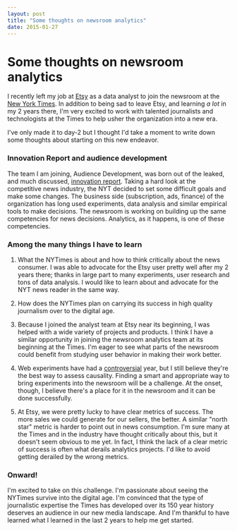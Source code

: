 ```yaml
---
layout: post
title: "Some thoughts on newsroom analytics"
date: 2015-01-27
---
```


# Some thoughts on newsroom analytics

I recently left my job at [Etsy](www.etsy.com) as a data analyst to join the newsroom at the [New York Times](www.nytimes.com). In addition to being sad to leave Etsy, and learning *a lot* in my 2 years there, I'm very excited to work with talented journalists and technologists at the Times to help usher the organization into a new era. 

I've only made it to day-2 but I thought I'd take a moment to write down some thoughts about starting on this new endeavor. 

### Innovation Report and audience development

The team I am joining, Audience Development, was born out of the leaked, and much discussed, [innovation report](http://www.scribd.com/doc/224608514/The-Full-New-York-Times-Innovation-Report). Taking a hard look at the competitive news industry, the NYT decided to set some difficult goals and make some changes. The business side (subscription, ads, finance) of the organization has long used experiments, data analysis and similar empirical tools to make decisions. The newsroom is working on building up the same competencies for news decisions. Analytics, as it happens, is one of these competencies. 

### Among the many things I have to learn

1. What the NYTimes is about and how to think critically about the news consumer. I was able to advocate for the Etsy user pretty well after my 2 years there; thanks in large part to many experiments, user research and tons of data analysis. I would like to learn about and advocate for the NYT news reader in the same way.

2. How does the NYTimes plan on carrying its success in high quality journalism over to the digital age. 

3. Because I joined the analyst team at Etsy near its beginning, I was helped with a wide variety of projects and products. I think I have a similar opportunity in joining the newsroom analytics team at its beginning at the Times. I'm eager to see what parts of the newsroom could benefit from studying user behavior in making their work better. 

4. Web experiments have had a [controversial](http://blog.okcupid.com/index.php/we-experiment-on-human-beings/) year, but I still believe they're the best way to assess causality. Finding a smart and appropriate way to bring experiments into the newsroom will be a challenge. At the onset, though, I believe there's a place for it in the newsroom and it can be done successfully. 

5. At Etsy, we were pretty lucky to have clear metrics of success. The more sales we could generate for our sellers, the better. A similar "north star" metric is harder to point out in news consumption. I'm sure many at the Times and in the industry have thought critically about this, but it doesn't seem obvious to me yet. In fact, I think the lack of a clear metric of success is often what derails analytics projects. I'd like to avoid getting derailed by the wrong metrics.

### Onward!

I'm excited to take on this challenge. I'm passionate about seeing the NYTimes survive into the digital age. I'm convinced that the type of journalistic expertise the Times has developed over its 150 year history deserves an audience in our new media landscape. And I'm thankful to have learned what I learned in the last 2 years to help me get started.
